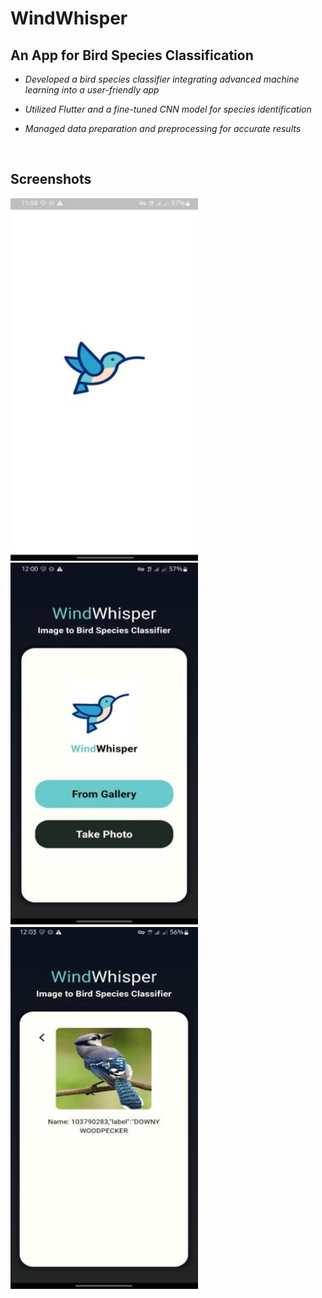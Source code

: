 # WindWhisper

## An App for Bird Species Classification

- *Developed a bird species classifier integrating advanced machine learning into a user-friendly app*

- *Utilized Flutter and a fine-tuned CNN model for species identification*

- *Managed data preparation and preprocessing for accurate results*

<br>

## Screenshots
<span>
<img src="https://github.com/Sajid064/WindWhisper/blob/main/Screenshots/1.JPG" width = "300" height = "580"/>
<img src="https://github.com/Sajid064/WindWhisper/blob/main/Screenshots/2.JPG" width = "300" height = "580"/>
<img src="https://github.com/Sajid064/WindWhisper/blob/main/Screenshots/3.JPG" width = "300" height = "580"/>
</span>
